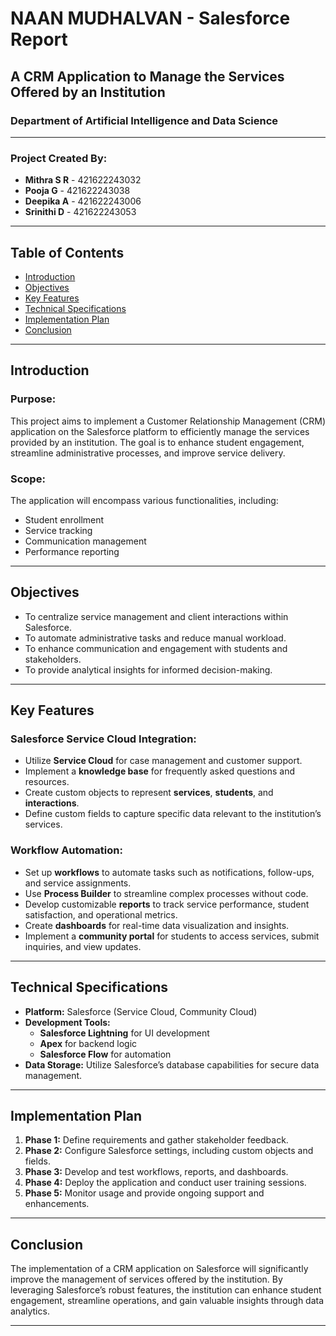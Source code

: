 # NAAN MUDHALVAN - Salesforce Report

## A CRM Application to Manage the Services Offered by an Institution

### Department of Artificial Intelligence and Data Science

---

### Project Created By:
- **Mithra S R** - 421622243032
- **Pooja G** - 421622243038
- **Deepika A** - 421622243006
- **Srinithi D** - 421622243053

---

## Table of Contents

- [Introduction](#introduction)
- [Objectives](#objectives)
- [Key Features](#key-features)
- [Technical Specifications](#technical-specifications)
- [Implementation Plan](#implementation-plan)
- [Conclusion](#conclusion)

---

## Introduction

### Purpose:
This project aims to implement a Customer Relationship Management (CRM) application on the Salesforce platform to efficiently manage the services provided by an institution. The goal is to enhance student engagement, streamline administrative processes, and improve service delivery.

### Scope:
The application will encompass various functionalities, including:
- Student enrollment
- Service tracking
- Communication management
- Performance reporting

---

## Objectives

- To centralize service management and client interactions within Salesforce.
- To automate administrative tasks and reduce manual workload.
- To enhance communication and engagement with students and stakeholders.
- To provide analytical insights for informed decision-making.

---

## Key Features

### Salesforce Service Cloud Integration:
- Utilize **Service Cloud** for case management and customer support.
- Implement a **knowledge base** for frequently asked questions and resources.
- Create custom objects to represent **services**, **students**, and **interactions**.
- Define custom fields to capture specific data relevant to the institution’s services.

### Workflow Automation:
- Set up **workflows** to automate tasks such as notifications, follow-ups, and service assignments.
- Use **Process Builder** to streamline complex processes without code.
- Develop customizable **reports** to track service performance, student satisfaction, and operational metrics.
- Create **dashboards** for real-time data visualization and insights.
- Implement a **community portal** for students to access services, submit inquiries, and view updates.

---

## Technical Specifications

- **Platform:** Salesforce (Service Cloud, Community Cloud)
- **Development Tools:** 
  - **Salesforce Lightning** for UI development
  - **Apex** for backend logic
  - **Salesforce Flow** for automation
- **Data Storage:** Utilize Salesforce’s database capabilities for secure data management.

---

## Implementation Plan

1. **Phase 1:** Define requirements and gather stakeholder feedback.
2. **Phase 2:** Configure Salesforce settings, including custom objects and fields.
3. **Phase 3:** Develop and test workflows, reports, and dashboards.
4. **Phase 4:** Deploy the application and conduct user training sessions.
5. **Phase 5:** Monitor usage and provide ongoing support and enhancements.

---

## Conclusion

The implementation of a CRM application on Salesforce will significantly improve the management of services offered by the institution. By leveraging Salesforce’s robust features, the institution can enhance student engagement, streamline operations, and gain valuable insights through data analytics.

---
